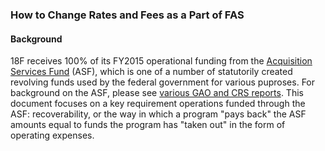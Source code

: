 ### How to Change Rates and Fees as a Part of FAS

#### Background

18F receives 100% of its FY2015 operational funding from the [Acquisition Services Fund](https://www.law.cornell.edu/uscode/text/40/321) (ASF), which is one of a number of statutorily created revolving funds used by the federal government for various puproses.  For background on the ASF, please see [various GAO and CRS reports]().  This document focuses on a key requirement operations funded through the ASF: recoverability, or the way in which a program "pays back" the ASF amounts equal to funds the program has "taken out" in the form of operating expenses.

